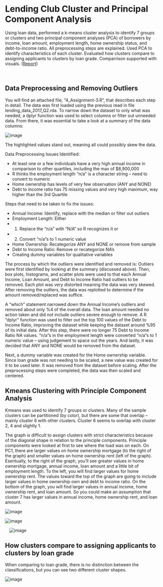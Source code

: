 # Lending Club Cluster and Principal Component Analysis
Using loan data, performed a k-means cluster analysis to identify 7 groups or clusters and two principal component analyses (PCA) of borrowers by income, loan amount, employment length, home ownership status, and debt-to-income ratio. All preprocessing steps are explained. Used PCA to identify characteristics of each cluster. Evaluated how clusters compare to assigning applicants to clusters by loan grade. Comparrison supported with visuals. ([Report](4_Assignment-3Cluster_Analysis_and_Principal_Component_Analysis.pdf))

 
## Data Preprocessing and Removing Outliers

You will find an attached file, “4_Assignment-3.R”, that describes each step in detail. The data was first loaded using the previous read in file lending_data_2017_Q2.rda. To narrow down the dataset to only what was needed, a dplyr function was used to select columns or filter out unneeded data. From there, it was essential to take a look at a summary of the data columns: 

![image](https://user-images.githubusercontent.com/65502025/155847292-3326bf55-42e2-46e9-b27b-b8fc51520330.png)

 
The highlighted values stand out, meaning all could possibly skew the data.

Data Preprocessing Issues Identified: 
*	At least one or a few individuals have a very high annual income in comparison to other quartiles, including the max of $8,900,000 
*	R thinks the employment length “n/a” is a character string – need to convert to numeric
*	Home ownership has levels of very few observation (ANY and NONE)
*	Debt to income ratio has 75 missing values and very high maximum, way higher than the 3rd Quartile

Steps that need to be taken to fix the issues:  
*	Annual Income: Identify, replace with the median or filter out outliers
*	Employment Length: Either 
   *	1) Replace the “n/a” with “N/A” so R recognizes it or
   * 2) Convert “n/a”s to 1 numeric value
*	Home Ownership: Recategorize ANY and NONE or remove from sample
*	Debt to Income Ratio: Remove or recategorize NA’s
*	Creating dummy variables for qualitative variables 

The process by which the outliers were identified and removed is: Outliers were first identified by looking at the summary (discussed above). Then, box plots, histograms, and scatter plots were used to that each Annual Income, Loan Amount, and Debt to Income Ratio had outliers to be removed. Each plot was very distorted meaning the data was very skewed. After removing the outliers, the data was replotted to determine if the amount removed/replaced was suffice. 

A “which” statement narrowed down the Annual Income’s outliers and removed about only %4 of the overall data. The loan amount needed no action taken and did not include outliers severe enough to remove. A R “dplyr” function was used to filter out the top 100 values of the Debt to Income Ratio, improving the dataset while keeping the dataset around %95 of its initial data. After this step, there were no longer 75 Debt to Income Ratio NA values. “n/a”s in the employment length were converted “n/a”s to 1 numeric value – using judgement to space out the years. And lastly, it was decided that ANY and NONE would be removed from the dataset. 

Next, a dummy variable was created for the Home ownership variable. Since loan grade was not needing to be scaled, a new value was created for it to be used later. It was removed from the dataset before scaling. After the preprocessing steps were completed, the data was then scaled and centered. 

## Kmeans Clustering with Principle Component Analysis
Kmeans was used to identify 7 groups or clusters. Many of the sample clusters can be partitioned (by color), but there are some that overlap – mainly cluster 6 with other clusters. Cluster 6 seems to overlap with cluster 2, 4 and slightly 1.  

The graph is difficult to assign clusters with strict characteristics because of the diagonal shape in relation to the principle components. Principle components were looked at first to see where the load was on each. On PC1, there are larger values on home ownership mortgage (to the right of the graph) and smaller values on home ownership rent (left of the graph). Esentually, to the right of the graph, you’ll see greater values in home ownership mortgage, annual income, loan amount and a little bit of employment length. To the left, you will find larger values for home ownership rent. The values toward the top of the graph are going to include larger values in home ownership own and debt to income ratio. On the bottom of the graph, you will find larger values in annual income, home ownership rent, and loan amount. So you could make an assumption that cluster 7 has larger values in annual income, home ownership rent, and loan amount. 
  
![image](https://user-images.githubusercontent.com/65502025/151872254-add035c1-6089-4c26-a003-ad7e80268c87.png)


![image](https://user-images.githubusercontent.com/65502025/151872240-bdb862bd-9f26-405f-b734-2653e654334e.png)

 
 ![image](https://user-images.githubusercontent.com/65502025/151872227-a1d88b5a-8f42-46b0-b4d6-a9be02fe2847.png)


## How clusters compare to assigning applicants to clusters by loan grade 
When comparing to loan grade, there is no distinction between the classifications, but you can see two different cluster shapes. 

![image](https://user-images.githubusercontent.com/65502025/151872193-8aecbb67-8cf0-42ef-a05f-8c57a2adf6f6.png)



